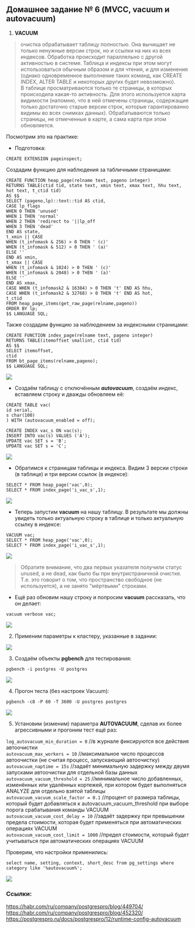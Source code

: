 ## Домашнее задание № 6 (MVCC, vacuum и autovacuum)

1. <b>VACUUM</b>
 >очистка обрабатывает таблицу полностью. Она вычищает не только ненужные версии строк, но и ссылки на них из всех индексов.
Обработка происходит параллельно с другой активностью в системе. Таблица и индексы при этом могут использоваться обычным образом и для чтения, и для изменения (однако одновременное выполнение таких команд, как CREATE INDEX, ALTER TABLE и некоторых других будет невозможно).  
В таблице просматриваются только те страницы, в которых происходила какая-то активность. Для этого используется карта видимости (напомню, что в ней отмечены страницы, содержащие только достаточно старые версии строк, которые гарантированно видимы во всех снимках данных). Обрабатываются только страницы, не отмеченные в карте, а сама карта при этом обновляется.

Посмотрим это на практике:

* Подготовка:

`CREATE EXTENSION pageinspect;`

Создадим функцию для наблюдения за табличными страницами:

 `CREATE FUNCTION heap_page(relname text, pageno integer)`  
`RETURNS TABLE(ctid tid, state text, xmin text, xmax text, hhu text, hot text, t_ctid tid)`  
`AS $$`  
`SELECT (pageno,lp)::text::tid AS ctid,`  
       `CASE lp_flags`  
        `WHEN 0 THEN 'unused'`  
         `WHEN 1 THEN 'normal'`  
         `WHEN 2 THEN 'redirect to '||lp_off`  
         `WHEN 3 THEN 'dead'`  
       `END AS state,`  
       `t_xmin || CASE`  
         `WHEN (t_infomask & 256) > 0 THEN ' (c)'`  
         `WHEN (t_infomask & 512) > 0 THEN ' (a)'`  
         `ELSE ''`  
       `END AS xmin,`  
       `t_xmax || CASE`  
         `WHEN (t_infomask & 1024) > 0 THEN ' (c)'`  
         `WHEN (t_infomask & 2048) > 0 THEN ' (a)'`  
         `ELSE ''`  
       `END AS xmax,`  
       `CASE WHEN (t_infomask2 & 16384) > 0 THEN 't' END AS hhu,`  
       `CASE WHEN (t_infomask2 & 32768) > 0 THEN 't' END AS hot,`  
       `t_ctid`  
`FROM heap_page_items(get_raw_page(relname,pageno))`  
`ORDER BY lp;`  
`$$ LANGUAGE SQL;`

Также создадим функцию за наблюдением за индексными страницами:

`CREATE FUNCTION index_page(relname text, pageno integer)`  
`RETURNS TABLE(itemoffset smallint, ctid tid)`  
`AS $$`  
`SELECT itemoffset,`  
       `ctid`  
`FROM bt_page_items(relname,pageno);`  
`$$ LANGUAGE SQL;`

 ![](pics/dz6/1_cr_fuctions_pages.PNG)

* Создаём таблицу с отключённым <b><i>autovacuum</i></b>, создаём индекс, вставляем строку и дважды обновляем её:

 `CREATE TABLE vac(`  
  `id serial,`  
  `s char(100)`  
`) WITH (autovacuum_enabled = off);`

`CREATE INDEX vac_s ON vac(s);`  
`INSERT INTO vac(s) VALUES ('A');`  
`UPDATE vac SET s = 'B';`  
`UPDATE vac SET s = 'C';` 

 ![](pics/dz6/1_cr_tbl_vac.PNG)
 
* Обратимся к страницам таблицы и индекса. Видим 3 версии строки (в таблице) и три версии ссылок (в индексе):

 `SELECT * FROM heap_page('vac',0);`  
 `SELECT * FROM index_page('i_vac_s',1);`  
 
  ![](pics/dz6/1_3_versions_raw_vac.PNG)
  
* Теперь запустим <b>vacuum</b> на нашу таблицу. В результате мы должны увидеть только актуальную строку в таблице и только актуальную ссылку в индексе:

 `VACUUM vac;`  
 `SELECT * FROM heap_page('vac',0);`  
 `SELECT * FROM index_page('i_vac_s',1);`  
 
 ![](pics/dz6/1_vac_result.PNG)

>Обратите внимание, что два первых указателя получили статус unused, а не dead, как было бы при внутристраничной очистке. Т.е. это говорит о том, что пространство свободное (не используется), а не занято "мёртвыми" строками.

* Ещё раз обновим нашу строку и попросим <b>vacuum</b> рассказать, что он делает:

 `vacuum verbose vac;`

![](pics/dz6/1_vacuum_verbose.PNG)

2. Применим параметры к кластеру, указанные в задании:

 ![](pics/dz6/1_set_config_dwh.png)
 
3. Создаём объекты <b>pgbench</b> для тестирования:
 
 `pgbench -i postgres -U postgres`
 
 ![](pics/dz6/1_create_schema_pgbench.png)
 
4. Прогон теста (без настроек Vacuum):

 `pgbench -c8 -P 60 -T 3600 -U postgres postgres`
 
![](pics/dz6/2_first_test.png) 

5. Установим (изменим) параметра <b>AUTOVACUUM</b>, сделав их более агрессивными и прогоним тест ещё раз:

 `log_autovacuum_min_duration = 0`  //в журнале фиксируются все действия автоочистки  
 `autovacuum_max_workers = 10`  //максимальное число процессов автоочистки (не считая процесс, запускающий автоочистку)  
 `autovacuum_naptime = 15s` //задаёт минимальную задержку между двумя запусками автоочистки для отдельной базы данных  
 `autovacuum_vacuum_threshold = 25` //минимальное число добавленных, изменённых или удалённых кортежей, при котором будет выполняться ANALYZE для отдельно взятой таблицы  
 `autovacuum_vacuum_scale_factor = 0.1`  //процент от размера таблицы, который будет добавляться к autovacuum_vacuum_threshold при выборе порога срабатывания команды VACUUM  
 `autovacuum_vacuum_cost_delay = 10`  //задаёт задержку при превышении предела стоимости, которая будет применяться при автоматических операциях VACUUM  
 `autovacuum_vacuum_cost_limit = 1000`  //предел стоимости, который будет учитываться при автоматических операциях VACUUM  
 
 Проверим, что настройки применились:

 `select name, setting, context, short_desc from pg_settings where category like '%autovacuum%';`

![](pics/dz6/2_set_autovacuum.PNG) 

### Ссылки:

https://habr.com/ru/company/postgrespro/blog/449704/  
https://habr.com/ru/company/postgrespro/blog/452320/  
https://postgrespro.ru/docs/postgrespro/12/runtime-config-autovacuum

